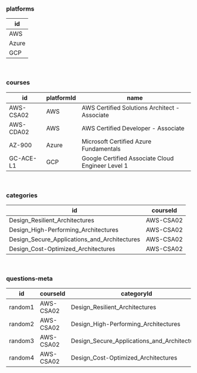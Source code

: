 ### platforms

| id    |
| ----- |
| AWS   |
| Azure |
| GCP   |

<br>

### courses

| id        | platformId | name                                              |
| --------- | ---------- | ------------------------------------------------- |
| AWS-CSA02 | AWS        | AWS Certified Solutions Architect - Associate     |
| AWS-CDA02 | AWS        | AWS Certified Developer - Associate               |
| AZ-900    | Azure      | Microsoft Certified Azure Fundamentals            |
| GC-ACE-L1 | GCP        | Google Certified Associate Cloud Engineer Level 1 |

<br>

### categories

| id                                           | courseId  |
| -------------------------------------------- | --------- |
| Design_Resilient_Architectures               | AWS-CSA02 |
| Design_High-Performing_Architectures         | AWS-CSA02 |
| Design_Secure_Applications_and_Architectures | AWS-CSA02 |
| Design_Cost-Optimized_Architectures          | AWS-CSA02 |

<br>

### questions-meta

| id      | courseId  | categoryId                                   |
| ------- | --------- | -------------------------------------------- |
| random1 | AWS-CSA02 | Design_Resilient_Architectures               |
| random2 | AWS-CSA02 | Design_High-Performing_Architectures         |
| random3 | AWS-CSA02 | Design_Secure_Applications_and_Architectures |
| random4 | AWS-CSA02 | Design_Cost-Optimized_Architectures          |
